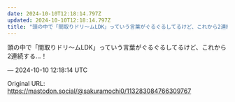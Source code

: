 ```yaml
---
date: 2024-10-10T12:18:14.797Z
updated: 2024-10-10T12:18:14.797Z
title: "頭の中で「間取りドリ〜ムLDK」っていう言葉がぐるぐるしてるけど、これから2連続[...]"
---
```


<p>頭の中で「間取りドリ〜ムLDK」っていう言葉がぐるぐるしてるけど、これから2連続する…！</p>

&mdash; 2024-10-10 12:18:14 UTC

Original URL: https://mastodon.social/@sakuramochi0/113283084766309767
